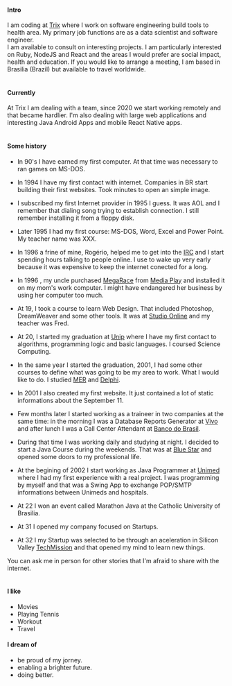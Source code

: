 
#### Intro
I am coding at [Trix](https://trixti.com.br) where I work on software engineering build tools to health area. My primary job functions are as a data scientist and software engineer.
<br>
I am available to consult on interesting projects. I am particularly interested on Ruby, NodeJS and React and the areas I would prefer are social impact, health and education. If you would like to arrange a meeting, I am based in Brasilia (Brazil) but available to travel worldwide.
<br><br>
#### Currently
At Trix I am dealing with a team, since 2020 we start working remotely and that became hardlier. I'm also dealing with large web applications and interesting Java Android Apps and mobile React Native apps.
<br><br>
#### Some history

- In 90's I have earned my first computer. At that time was necessary to ran games on MS-DOS.

- In 1994 I have my first contact with internet. Companies in BR start building their first websites. Took minutes to open an simple image.

- I subscribed my first Internet provider in 1995 I guess. It was AOL and I remember that dialing song trying to establish connection. I still remember installing it from a floppy disk.

- Later 1995 I had my first course: MS-DOS, Word, Excel and Power Point. My teacher name was XXX.

- In 1996 a frine of mine, Rogério, helped me to get into the [IRC](https://pt.wikipedia.org/wiki/Internet_Relay_Chat) and I start spending hours talking to people online. I use to wake up very early because it was expensive to keep the internet conected for a long.

- In 1996 , my uncle purchased [MegaRace](https://en.wikipedia.org/wiki/MegaRace) from [Media Play](https://en.wikipedia.org/wiki/Media_Play) and installed it on my mom's work computer. I might have endangered her business by using her computer too much.

- At 19, I took a course to learn Web Design. That included Photoshop, DreamWeaver and some other tools. It was at [Studio Online](https://www.studioonline.com.br) and my teacher was Fred.

- At 20, I started my graduation at [Unip](http://unip.br) where I have my first contact to algorithms, programming logic and basic languages. I coursed Science Computing.

- In the same year I started the graduation, 2001, I had some other courses to define what was going to be my area to work. What I would like to do. I studied [MER](https://en.wikipedia.org/wiki/Entity–relationship_model) and [Delphi](https://en.wikipedia.org/wiki/Delphi_(software)).

- In 2001 I also created my first website. It just contained a lot of static informations about the September 11.

- Few months later I started working as a traineer in two companies at the same time: in the morning I was a Database Reports Generator at [Vivo](https://pt.wikipedia.org/wiki/TCO) and after lunch I was a Call Center Attendant at [Banco do Brasil](https://www.bbts.com.br).

- During that time I was working daily and studying at night. I decided to start a Java Course during the weekends. That was at [Blue Star](http://bluestar.technology) and opened some doors to my professional life.

- At the begining of 2002 I start working as Java Programmer at [Unimed](https://www.unimed.coop.br) where I had my first experience with a real project. I was programming by myself and that was a Swing App to exchange POP/SMTP informations between Unimeds and hospitals.

- At 22 I won an event called Marathon Java at the Catholic University of Brasilia.

- At 31 I opened my company focused on Startups.

- At 32 I my Startup was selected to be through an aceleration in Silicon Valley [TechMission](https://revistapegn.globo.com/Startups/noticia/2013/08/conheca-startups-vencedoras-da-techmission-2013.html) and that opened my mind to learn new things.

You can ask me in person for other stories that I'm afraid to share with the internet.
<br><br>
#### I like
- Movies
- Playing Tennis
- Workout
- Travel

#### I dream of

- be proud of my jorney.
- enabling a brighter future.
- doing better.
